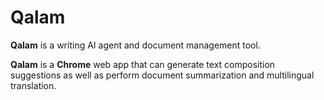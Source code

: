 # Qalam

**Qalam** is a writing AI agent and document management tool.

**Qalam** is a **Chrome** web app that can generate text composition suggestions as well as perform document summarization and multilingual translation.
